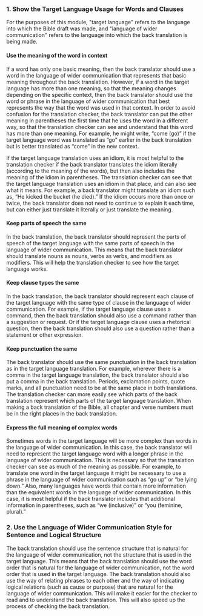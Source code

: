 
### 1. Show the Target Language Usage for Words and Clauses

For the purposes of this module, "target language" refers to the language into which the Bible draft was made, and "language of wider communication" refers to the language into which the back translation is being made. 

#### Use the meaning of the word in context

If a word has only one basic meaning, then the back translator should use a word in the language of wider communication that represents that basic meaning throughout the back translation. However, if a word in the target language has more than one meaning, so that the meaning changes depending on the specific context, then the back translator should use the word or phrase in the language of wider communication that best represents the way that the word was used in that context. In order to avoid confusion for the translation checker, the back translator can put the other meaning in parentheses the first time that he uses the word in a different way, so that the translation checker can see and understand that this word has more than one meaning. For example, he might write, “come (go)” if the target language word was translated as “go” earlier in the back translation but is better translated as “come” in the new context.

If the target language translation uses an idiom, it is most helpful to the translation checker if the back translator translates the idiom literally (according to the meaning of the words), but then also includes the meaning of the idiom in parentheses. The translation checker can see that the target language translation uses an idiom in that place, and can also see what it means. For example, a back translator might translate an idiom such as, “He kicked the bucket (he died).” If the idiom occurs more than once or twice, the back translator does not need to continue to explain it each time, but can either just translate it literally or just translate the meaning.

#### Keep parts of speech the same

In the back translation, the back translator should represent the parts of speech of the target language with the same parts of speech in the language of wider communication. This means that the back translator should translate nouns as nouns, verbs as verbs, and modifiers as modifiers. This will help the translation checker to see how the target language works.

#### Keep clause types the same

In the back translation, the back translator should represent each clause of the target language with the same type of clause in the language of wider communication. For example, if the target language clause uses a command, then the back translation should also use a command rather than a suggestion or request. Or if the target language clause uses a rhetorical question, then the back translation should also use a question rather than a statement or other expression.

#### Keep punctuation the same

The back translator should use the same punctuation in the back translation as in the target language translation. For example, wherever there is a comma in the target language translation, the back translator should also put a comma in the back translation. Periods, exclamation points, quote marks, and all punctuation need to be at the same place in both translations. The translation checker can more easily see which parts of the back translation represent which parts of the target language translation. When making a back translation of the Bible, all chapter and verse numbers must be in the right places in the back translation.

#### Express the full meaning of complex words

Sometimes words in the target language will be more complex than words in the language of wider communication. In this case, the back translator will need to represent the target language word with a longer phrase in the language of wider communication. This is necessary so that the translation checker can see as much of the meaning as possible. For example, to translate one word in the target language it might be necessary to use a phrase in the language of wider communication such as “go up” or “be lying down.”   Also, many languages have words that contain more information than the equivalent words in the language of wider communication. In this case, it is most helpful if the back translator includes that additional information in parentheses, such as “we (inclusive)” or “you (feminine, plural).”

### 2. Use the Language of Wider Communication Style for Sentence and Logical Structure

The back translation should use the sentence structure that is natural for the language of wider communication, not the structure that is used in the target language. This means that the back translation should use the word order that is natural for the language of wider communication, not the word order that is used in the target language. The back translation should also use the way of relating phrases to each other and the way of indicating logical relations (such as cause or purpose) that are natural for the language of wider communication. This will make it easier for the checker to read and to understand the back translation. This will also speed up the process of checking the back translation.
